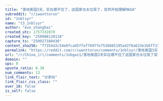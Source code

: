 ```yaml
---
title: "落地美国3天，实在绷不住了，这国家也太垃圾了，突然开始理解MAGA"
subreddit: "r/iwanttorun"
id: "1nblsyr"
name: "t3_1nblsyr"
author: "eve_shanghai"
created_utc: 1757332878
created_key: "250908120118"
capture_ts: "250927160436"
content_sha256: "f7354d2c54e0fcad5ffef7697fe7536685195ad2f8a633e1b6ff15ebe9305f45"
permalink: "https://reddit.com/r/iwanttorun/comments/1nblsyr/落地美国3天实在绷不住了这国家也太垃圾了突然开始理解maga/"
url: "/r/China_irl/comments/1nbgaz1/落地美国3天实在绷不住了这国家也太垃圾了突然开始理解maga/"
domain: ""
ups: 0
upvote_ratio: 0.38
num_comments: 13
link_flair_text: "分享帖"
link_flair_css_class: ""
over_18: false
is_self: false
---
```


